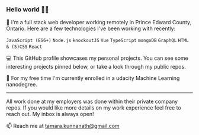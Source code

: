 ### Hello world 👋🏻

🔭 I'm a full stack web developer working remotely in Prince Edward County, Ontario. Here are a few technologies I've been working with recently:

`JavaScript (ES6+)` `Node.js` `knockoutJS` `Vue` `TypeScript` `mongoDB` `GraphQL` `HTML & (S)CSS` `React`

:computer: This GitHub profile showcases my personal projects. You can see some interesting projects pinned below, or take a look through my public repos.

🌱 For my free time I'm currently enrolled in a udacity Machine Learning nanodegree.

---

All work done at my employers was done within their private company repos. If you would like more details on my work experience feel free to reach out. My inbox is always open!

📫 Reach me at tamara.kunnanath@gmail.com
